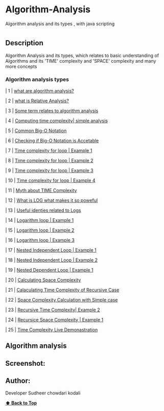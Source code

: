 # Algorithm-Analysis
Algorithm analysis and its types , with java scripting
# 

## Description
<p> Algorithm Analysis and its types, which relates to basic understanding of Algorithms and its 'TIME' complexity and 'SPACE' complexity and many more concepts </p>



<!--## Tech-stack
<p> Project is done entirely with Javascript </p>-->

### Algorithm analysis types



| 1   |  [what are algorithm analysis?](#what-are-Algorithm-analysis)

| 2   | [what is Relative Analysis?](#what-is-Relative-analysis)

| 3   | [Some term relates to algorithm analysis](#Some-term-relate-to-algorithm-analysis)

| 4   | [Computing time complexity| simple analysis](#Computing-time-complexity|simple-analysis)


| 5   | [Common Big-O Notation](#Common-Big-O-Notation)


| 6   | [Checking if Big-O Notation is Accetable](#Checking-if-Big-O-Notation-is-Accetable)

| 7   | [Time complexity for loop | Example 1 ](#Time-complexity-for-loop-|-Example-1 )

| 8   | [Time complexity for loop | Example 2 ](#Time-complexity-for-loop-|-Example-2 )

| 9   | [Time complexity for loop | Example 3 ](#Time-complexity-for-loop-|-Example-3 )

| 10  | [Time complexity for loop | Example 4 ](#Time-complexity-for-loop-|-Example-4 )

| 11  | [Myth about TIME Complexity](#Myth-about-TIME-Complexity)

| 12  | [What is LOG what makes it so poweful](#[What-is-LOG-what-makes-it-so-poweful)
          
| 13  | [Useful identies related to Logs](#Useful-identies-related-to-Logs)        

| 14  | [Logarithm loop | Example 1](#Logarithm-loop-|-Example-1)

| 15  | [Logarithm loop | Example 2](#)

| 16  | [Logarithm loop | Example 3](#)

| 17  | [Nested Independent Loop | Example 1](#)

| 18  | [Nested Independent Loop | Example 2](#)

| 19  | [Nested Dependent Loop | Example 1](#)

| 20  | [Calculating Space Complexity](#)

| 21  | [Calaculating Time Complexity of Recursive Case](#)

| 22  | [Space Complexity Calculation with Simple case](#)

| 23  | [Recursive Time Complexity| Example 2](#)

| 24  | [Recursice Space Complexity | Example 1](#)

| 25  | [Time Complexity Live Demonastration](#)



 ## Algorithm analysis

<!--<ol>
                <li> what is Algorithm Analysis </li>
                <li> what is Relative Analysis</li>
                <li> Some term relates to algorithm analysis </li>
                <li> Computing time complexity| Simple Example1 </li>
                <li> Common Big-O Notation</li>
                <li> Checking if Big-O Notation is Accetable </li>  
                <li> Time complexity for Loop | Example 1 </li>
                <li> Time complexity for Loop | Example 2 </li>
                <li> Time complexity for Loop | Example 3 </li>
                <li> Time complexity for Loop | Example 4 </li>
                <li> Myth about TIME Complexity </li>
                <li> What is LOG what makes it so Powerful </li>
                <li> Useful Identities related to logs </li>
                <li> Logarithm loop | Example1 </li>
                <li> Logarithm loop | Example2 </li>
                <li> Logarithm loop | Example3 </li>
                <li> Nexted Independent Loop | Example 1 </li>
                <li> Nexted Independent Loop | Example 2 </li>
                <li> Nexted Dependent Loop | Example 1 </li>
                <li> calculating space complexity </li>
                <li> calculating time complexity of recrusive cases</li>
                <li> space complexity calculation simple case</li>
                <li> Recursive Time Complexity | Example 2 </li>
                <li> Recursive Space Complexity | Example 2 </li>
                <li> Time complexity Live Demonistration </li>
</ol>-->


## Screenshot:

<!--![Image of TREX GAME](./trex.png)-->

## Author:

Developer Sudheer chowdari kodali

  **[⬆ Back to Top](#Algorithm-analysis-types)**






 




